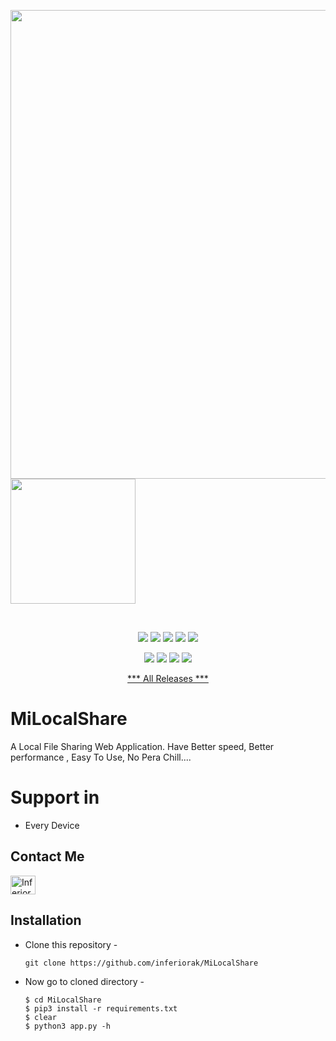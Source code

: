 <p align="left">
  <img width=750px src="https://user-images.githubusercontent.com/114951279/204366364-9a8cb798-d43a-4ac4-92e3-a85d3a2c3c19.png">
  <img src="https://user-images.githubusercontent.com/114951279/204366376-e01c207c-b4bb-42ea-8091-562245c6df0e.png" width="200px">
</p>
<br>

<p align="center">
  <img src="https://img.shields.io/badge/Version-1.0-green?style=for-the-badge">
  <img src="https://img.shields.io/github/license/inferiorak/MiProxy?style=for-the-badge">
  <img src="https://img.shields.io/github/stars/inferiorak/MiProxy?style=for-the-badge">
  <img src="https://img.shields.io/github/issues/inferiorak/MiProxy?color=red&style=for-the-badge">
  <img src="https://img.shields.io/github/forks/inferiorak/MiProxy?color=teal&style=for-the-badge">
</p>

<p align="center">
  <img src="https://img.shields.io/badge/Author-InferiorAK-blue?style=flat-square">
  <img src="https://img.shields.io/badge/Maintained%3F-Yes-lightblue?style=flat-square">
  <img src="https://img.shields.io/badge/Written%20In-Python3.10.8-darkcyan?style=flat-square">
  <img src="https://hits.seeyoufarm.com/api/count/incr/badge.svg?url=https%3A%2F%2Fgithub.com%2Finferiorak%2FMiLocalShare&title=Visitors&edge_flat=false"/></a>
</p>
<p align="center"><a href="https://github.com/InferiorAK/MiLocalShare/releases/tag/MiLocalShare1.0">*** All Releases ***</a></p>

# MiLocalShare
A Local File Sharing Web Application. Have Better speed, Better performance , Easy To Use, No Pera Chill....

# Support in
- Every Device

## Contact Me
<a href="https://fb.com/InferiorAK" target="blank"><img align="center" src="https://raw.githubusercontent.com/rahuldkjain/github-profile-readme-generator/master/src/images/icons/Social/facebook.svg" alt="InferiorAK" height="30" width="40" /></a>

## Installation

- Clone this repository -
  ```
  git clone https://github.com/inferiorak/MiLocalShare
  ```

- Now go to cloned directory -
  ```
  $ cd MiLocalShare
  $ pip3 install -r requirements.txt
  $ clear
  $ python3 app.py -h
  ```
